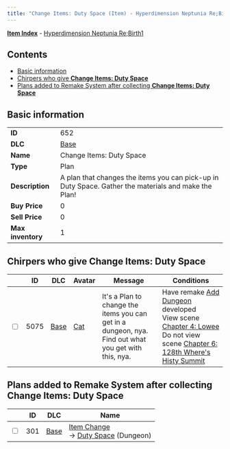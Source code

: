 ```yaml
---
title: "Change Items: Duty Space (Item) - Hyperdimension Neptunia Re;Birth1"
---
```


[**Item Index**](/neptunia/rb1/item/index.html) - [Hyperdimension Neptunia Re;Birth1](/neptunia/rb1)

## Contents

- [Basic information](#basic-information)
- [Chirpers who give **Change Items: Duty Space**](#chirpers-who-give-change-items-duty-space)
- [Plans added to Remake System after collecting **Change Items: Duty Space**](#plans-added-to-remake-system-after-collecting-change-items-duty-space)

## Basic information

|   |   |
| -- | -- |
| **ID** | 652 |
| **DLC** | [Base](/neptunia/rb1/dlc/1-base.html) |
| **Name** | Change Items: Duty Space |
| **Type** | Plan |
| **Description** | A plan that changes the items you can pick-up in Duty Space. Gather the materials and make the Plan! |
| **Buy Price** | 0 |
| **Sell Price** | 0 |
| **Max inventory** | 1 |

## Chirpers who give **Change Items: Duty Space**

|    | ID | DLC | Avatar | Message | Conditions |
| -- | -- | --- | ------ | ------- | ---------- |
| <input type="checkbox" id="rb1-chirper-event-1-5075" class="trackbox" /> | 5075 | [Base](/neptunia/rb1/dlc/1-base.html) | [Cat](/neptunia/rb1/avatar/1-226-cat.html) | It's a Plan to change the items you can get in a dungeon, nya.<br />Find out what you get with this, nya. | Have remake [Add Dungeon](/neptunia/rb1/remake/1-215-add-dungeon.html) developed<br />View scene [Chapter 4: Lowee](/neptunia/rb1/scene/1-402-chapter-4-lowee.html)<br />Do not view scene [Chapter 6: 128th Where's Histy Summit](/neptunia/rb1/scene/1-601-chapter-6-128th-wheres-histy-summit.html) |

## Plans added to Remake System after collecting **Change Items: Duty Space**

|    | ID | DLC | Name |
| -- | -- | --- | ---- |
| <input type="checkbox" id="rb1-remake-1-301" class="trackbox" /> | 301 | [Base](/neptunia/rb1/dlc/1-base.html) | [Item Change](/neptunia/rb1/remake/1-301-item-change.html)<br />→ [Duty Space](/neptunia/rb1/dungeon/1-109-duty-space.html) (Dungeon) |